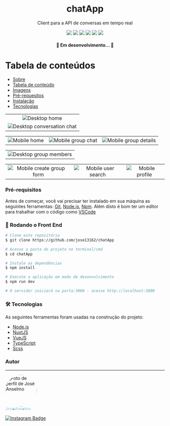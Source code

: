<div id="sobre">
  <h1 align="center">chatApp</h1>
  <p align="center">Client para a API de conversas em tempo real</p>
  <div align="center">
    <img src="https://img.shields.io/badge/npm-v7.19.1-brightgreen" />
    <img src="https://img.shields.io/badge/node-v14.16.1-brightgreen" />
    <img src="https://img.shields.io/badge/Typescript-v4.2-blue">
    <img src="https://img.shields.io/badge/VueJS-v3-brightgreen">
    <img src="https://img.shields.io/badge/NuxtJS-v2.15.7-darkgreen">
    <img src="https://img.shields.io/badge/Scss-v10.1.1-ff69b4">
  </div>
</div>
<h4 align="center"> 
	🚧  Em desenvolvimento...  🚧
</h4>

<div id="tabela-de-conteudos"></div>

Tabela de conteúdos
=================
<!--ts-->
  * [Sobre](#sobre)
  * [Tabela de conteúdo](#tabela-de-conteudos)
  * [Imagens](#imagens)
  * [Pré-requesitos](#pre-requesitos)
  * [Instalação](#instalacao)
  * [Tecnologias](#tecnologias)
<!--te-->

<div id="imagens">
  <table>
    <tr>
      <td align="center" style="padding=0;width=50%;">
        <img src="https://github.com/jose13162/chatApp/blob/main/docs/Desktop-Home.png?raw=true" heigth="180em" title="Desktop home">
      </td>
    </tr>
    <tr>
      <td align="center" style="padding=0;width=50%;">
        <img src="https://github.com/jose13162/chatApp/blob/main/docs/Desktop-ConversationChat.png?raw=true" heigth="180em" title="Desktop conversation chat">
      </td>
    </tr>
  </table>

  <table>
    <tr>
      <td align="center" style="padding=0;width=50%;">
        <img src="https://github.com/jose13162/chatApp/blob/main/docs/Mobile-Home.jpg?raw=true" heigth="180em" title="Mobile home">
      </td>
      <td align="center" style="padding=0;width=50%;">
        <img src="https://github.com/jose13162/chatApp/blob/main/docs/Mobile-GroupChat.jpg?raw=true" heigth="180em" title="Mobile group chat">
      </td>
      <td align="center" style="padding=0;width=50%;">
        <img src="https://github.com/jose13162/chatApp/blob/main/docs/Mobile-GroupDetails.jpg?raw=true" heigth="180em" title="Mobile group details">
      </td>
    </tr>
  </table>
  
  <table>
    <tr>
      <td align="center" style="padding=0;width=50%;">
        <img src="https://github.com/jose13162/chatApp/blob/main/docs/Desktop-GroupMembers.png?raw=true" heigth="180em" title="Desktop group members">
      </td>
    </tr>
  </table>

  <table>
    <tr>
      <td align="center" style="padding=0;width=50%;">
        <img src="https://github.com/jose13162/chatApp/blob/main/docs/Mobile-CreateGroup.jpg?raw=true" heigth="180em" title="Mobile create group form">
      </td>
      <td align="center" style="padding=0;width=50%;">
        <img src="https://github.com/jose13162/chatApp/blob/main/docs/Mobile-UserSearch.jpg?raw=true" heigth="180em" title="Mobile user search">
      </td>
      <td align="center" style="padding=0;width=50%;">
        <img src="https://github.com/jose13162/chatApp/blob/main/docs/Mobile-Profile.jpg?raw=true" heigth="180em" title="Mobile profile">
      </td>
    </tr>
  </table>
</div>

<div id="pre-requesitos"></div>

### Pré-requisitos
Antes de começar, você vai precisar ter instalado em sua máquina as seguintes ferramentas:
[Git](https://git-scm.com), [Node.js](https://nodejs.org/en/), [Npm](https://npmjs.com).
Além disto é bom ter um editor para trabalhar com o código como [VSCode](https://code.visualstudio.com/)

<div id="instalacao"></div>

### 🎲 Rodando o Front End

```bash
# Clone este repositório
$ git clone https://github.com/jose13162/chatApp

# Acesse a pasta do projeto no terminal/cmd
$ cd chatApp

# Instale as dependências
$ npm install

# Execute a aplicação em modo de desenvolvimento
$ npm run dev

# O servidor iniciará na porta:3000 - acesse http://localhost:3000
```

<div id="tecnologias"></div>

### 🛠 Tecnologias

As seguintes ferramentas foram usadas na construção do projeto:

- [Node.js](https://nodejs.org/en/)
- [NuxtJS](https://nuxtjs.org/)
- [VueJS](https://v3.vuejs.org/)
- [TypeScript](https://www.typescriptlang.org/)
- [Scss](https://www.sass-lang.com/)

### Autor

---

<a href="https://github.com/jose13162">
  <img style="border-radius: 50%;" src="https://avatars.githubusercontent.com/u/77130179?s=400&u=6391f7b20bf725e259e02aa698fe6b4f5266286c&v=4" width="100px;" alt="Foto de perfil de José Anselmo"/>
  <br />
  <sub style="color: lightblue; text-decoration: none;"><b>José Anselmo</b></sub>

[![Instagram Badge](https://img.shields.io/badge/-@tete627-FCAF45?style=flat-square&labelColor=E1306C&logo=instagram&logoColor=white&link=https://instagram.com/zezin_627)](https://instagram.com/zezin_627)
</a>
